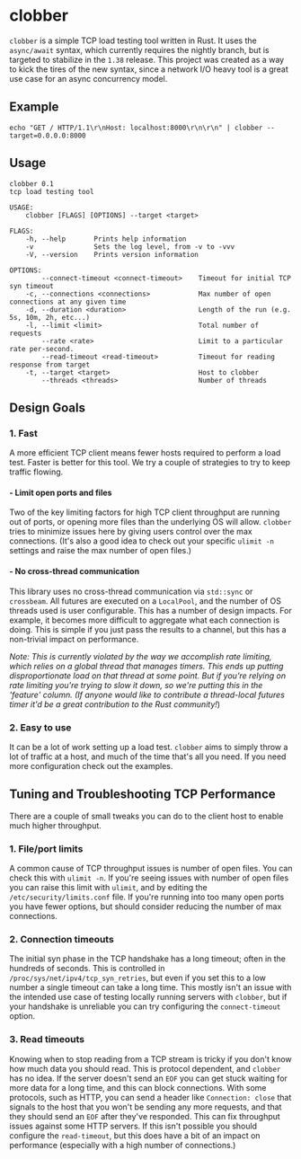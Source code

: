 # clobber

`clobber` is a simple TCP load testing tool written in Rust. It uses the `async/await` syntax, which currently requires the nightly branch, but is targeted to stabilize in the `1.38` release. This project was created as a way to kick the tires of the new syntax, since a network I/O heavy tool is a great use case for an async concurrency model.

## Example

```
echo "GET / HTTP/1.1\r\nHost: localhost:8000\r\n\r\n" | clobber --target=0.0.0.0:8000
```

## Usage
```
clobber 0.1
tcp load testing tool

USAGE:
    clobber [FLAGS] [OPTIONS] --target <target>

FLAGS:
    -h, --help       Prints help information
    -v               Sets the log level, from -v to -vvv
    -V, --version    Prints version information

OPTIONS:
        --connect-timeout <connect-timeout>    Timeout for initial TCP syn timeout
    -c, --connections <connections>            Max number of open connections at any given time
    -d, --duration <duration>                  Length of the run (e.g. 5s, 10m, 2h, etc...)
    -l, --limit <limit>                        Total number of requests
        --rate <rate>                          Limit to a particular rate per-second.
        --read-timeout <read-timeout>          Timeout for reading response from target
    -t, --target <target>                      Host to clobber
        --threads <threads>                    Number of threads

```

## Design Goals

### 1. Fast

A more efficient TCP client means fewer hosts required to perform a load test. Faster is better for this tool. We try a couple of strategies to try to keep traffic flowing.

#### - Limit open ports and files

Two of the key limiting factors for high TCP client throughput are running out of ports, or opening more files than the underlying OS will allow. `clobber` tries to minimize issues here by giving users control over the max connections. (It's also a good idea to check out your specific `ulimit -n` settings and raise the max number of open files.)

#### - No cross-thread communication
This library uses no cross-thread communication via `std::sync` or `crossbeam`. All futures are executed on a `LocalPool`, and the number of OS threads used is user configurable. This has a number of design impacts. For example, it becomes more difficult to aggregate what each connection is doing. This is simple if you just pass the results to a channel, but this has a non-trivial impact on performance.

*Note: This is currently violated by the way we accomplish rate limiting, which relies on a global thread that manages timers. This ends up putting disproportionate load on that thread at some point. But if you're relying on rate limiting you're trying to slow it down, so we're putting this in the 'feature' column. (If anyone would like to contribute a thread-local futures timer it'd be a great contribution to the Rust community!*)

### 2. Easy to use

It can be a lot of work setting up a load test. `clobber` aims to simply throw a lot of traffic at a host, and much of the time that's all you need. If you need more configuration check out the examples.

## Tuning and Troubleshooting TCP Performance

There are a couple of small tweaks you can do to the client host to enable much higher throughput.

### 1. File/port limits

A common cause of TCP throughput issues is number of open files. You can check this with `ulimit -n`. If you're seeing
issues with number of open files you can raise this limit with `ulimit`, and by editing the `/etc/security/limits.conf`
file. If you're running into too many open ports you have fewer options, but should consider reducing the number of
max connections.

### 2. Connection timeouts

The initial syn phase in the TCP handshake has a long timeout; often in the hundreds of seconds. This is controlled
in `/proc/sys/net/ipv4/tcp_syn_retries`, but even if you set this to a low number a single timeout can take a long
time. This mostly isn't an issue with the intended use case of testing locally running servers with `clobber`, but
if your handshake is unreliable you can try configuring the `connect-timeout` option.

### 3. Read timeouts

Knowing when to stop reading from a TCP stream is tricky if you don't know how much data you should read. This is
protocol dependent, and `clobber` has no idea. If the server doesn't send an `EOF` you can get stuck waiting for more
data for a long time, and this can block connections. With some protocols, such as HTTP, you can send a header like
`Connection: close` that signals to the host that you won't be sending any more requests, and that they should send
an `EOF` after they've responded. This can fix throughput issues against some HTTP servers. If this isn't possible you
should configure the `read-timeout`, but this does have a bit of an impact on performance (especially with a high
number of connections.)
